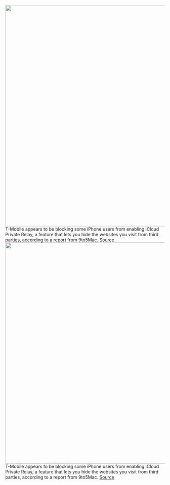 <img src='https://cdn.vox-cdn.com/thumbor/yIPlbH1XH2Vlojbk9V9wHKQ_JBY=/0x0:2040x1360/1200x800/filters:focal(857x517:1183x843)/cdn.vox-cdn.com/uploads/chorus_image/image/70372165/acastro_191108_1777_t-mobile_0002.0.0.jpg' width='700px' /><br/>
T-Mobile appears to be blocking some iPhone users from enabling iCloud Private Relay, a feature that lets you hide the websites you visit from third parties, according to a report from 9to5Mac.
<a href='https://www.theverge.com/2022/1/10/22877211/t-mobile-iphone-private-relay-block'> Source <a/><img src='https://cdn.vox-cdn.com/thumbor/yIPlbH1XH2Vlojbk9V9wHKQ_JBY=/0x0:2040x1360/1200x800/filters:focal(857x517:1183x843)/cdn.vox-cdn.com/uploads/chorus_image/image/70372165/acastro_191108_1777_t-mobile_0002.0.0.jpg' width='700px' /><br/>
T-Mobile appears to be blocking some iPhone users from enabling iCloud Private Relay, a feature that lets you hide the websites you visit from third parties, according to a report from 9to5Mac.
<a href='https://www.theverge.com/2022/1/10/22877211/t-mobile-iphone-private-relay-block'> Source <a/>
